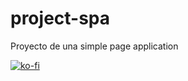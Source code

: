 # project-spa
Proyecto de una simple page application

[![ko-fi](https://www.ko-fi.com/img/githubbutton_sm.svg)](https://ko-fi.com/M4M41O8NC)
